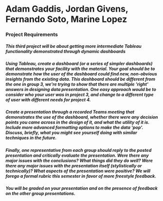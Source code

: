 # Adam Gaddis, Jordan Givens, Fernando Soto, Marine Lopez
### Project Requirements

##### This third project will be about getting more intermediate Tableau functionality demonstrated through dynamic dashboards

##### Using Tableau, create a dashboard (or a series of simpler dashboards) that demonstrates your facility with the material.  Your goal should be to demonstrate how the user of the dashboard could find new, non-obvious insights from the existing data.  This dashboard should be different from the one in group 3, we're trying to show that there are multiple 'right' answers in designing data presentation.  One easy approach would be to consider who your user was in project 3, and change to a different type of user with different needs for project 4.

##### Create a presentation through a recorded Teams meeting that demonstrates the use of the dashboard, whether there were any decision points you came across in the design of it, and what the utility of it is.  Include more advanced formatting options to make the data 'pop'.  Discuss, briefly, what you might see yourself doing with similar techniques in the future.

##### Finally, one representative from each group should reply to the posted presentation and critically evaluate the presentation.  Were there any major issues with the conclusions?  What things did they do well?  Were there any major issues with the presentation itself (stylistically or technically)?  What aspects of the presentation were positive?  We will forego a formal rubric this semester in favor of more freestyle feedback.

##### You will be graded on your presentation and on the presence of feedback on the other group presentations.
